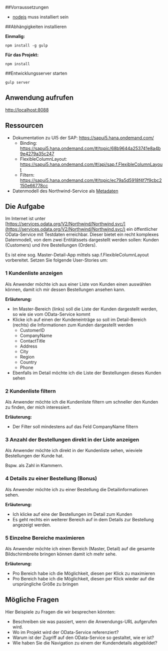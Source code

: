 ##Vorraussetzungen

* [nodejs](https://nodejs.org/en/) muss installiert sein

##Abhängigkeiten installieren 

__Einmalig:__
```
npm install -g gulp

```

__Für das Projekt:__
```
npm install
```

##Entwicklungsserver starten

```
gulp server
```

## Anwendung aufrufen

[http://localhost:8088](http://localhost:8088)

## Ressourcen

* Dokumentation zu UI5 der SAP: https://sapui5.hana.ondemand.com/
    * Binding: https://sapui5.hana.ondemand.com/#/topic/68b9644a253741e8a4b9e4279a35c247
    * FlexibleColumnLayout: https://sapui5.hana.ondemand.com/#/api/sap.f.FlexibleColumnLayout
    * Filtern: https://sapui5.hana.ondemand.com/#/topic/ec79a5d5918f4f7f9cbc2150e66778cc
* Datenmodell des Northwind-Service als [Metadaten](https://services.odata.org/V2/Northwind/Northwind.svc/$metadata)


## Die Aufgabe

Im Internet ist unter [https://services.odata.org/V2/Northwind/Northwind.svc/](https://services.odata.org/V2/Northwind/Northwind.svc/)
ein öffentlicher OData-Service mit Testdaten erreichbar. Dieser bietet ein recht komplexes Datenmodell, von dem zwei Entitätssets
dargestellt werden sollen: Kunden (Customers) und ihre Bestellungen (Orders).

Es ist eine sog. Master-Detail-App mittels sap.f.FlexibleColumnLayout vorbereitet. Setzen Sie folgende User-Stories um:

### 1 Kundenliste anzeigen

Als Anwender möchte ich aus einer Liste von Kunden einen auswählen können, damit ich mir dessen Bestellungen ansehen kann.

__Erläuterung:__

* Im Master-Bereich (links) soll die Liste der Kunden dargestellt werden, so wie sie vom OData-Service kommt
* Klicke ich auf einen der Kundeneinträge so soll im Detail-Bereich (rechts) die Informationen zum Kunden dargestellt werden
    * CustomerID
    * CompanyName
    * ContactTitle
    * Address
    * City
    * Region
    * Country
    * Phone
* Ebenfalls im Detail möchte ich die Liste der Bestellungen dieses Kunden sehen

### 2 Kundenliste filtern

Als Anwender möchte ich die Kundenliste filtern um schneller den Kunden zu finden, der mich interessiert.

__Erläuterung:__

* Der Filter soll mindestens auf das Feld CompanyName filtern

### 3 Anzahl der Bestellungen direkt in der Liste anzeigen

Als Anwender möchte ich direkt in der Kundenliste sehen, wieviele Bestellungen der Kunde hat.

Bspw. als Zahl in Klammern.


### 4 Details zu einer Bestellung (Bonus)

Als Anwender möchte ich zu einer Bestellung die Detailinformationen sehen.

__Erläuterung:__

* Ich klicke auf eine der Bestellungen im Detail zum Kunden
* Es geht rechts ein weiterer Bereich auf in dem Details zur Bestellung angezeigt werden.

### 5 Einzelne Bereiche maximieren

Als Anwender möchte ich einen Bereich (Master, Detail) auf die gesamte Bildschirmbreite bringen können damit ich mehr sehe.

__Erläuterung:__

* Pro Bereich habe ich die Möglichkeit, diesen per Klick zu maximieren
* Pro Bereich habe ich die Möglichkeit, diesen per Klick wieder auf die ursprüngliche Größe zu bringen

## Mögliche Fragen

Hier Beispiele zu Fragen die wir besprechen könnten:

* Beschreiben sie was passiert, wenn die Anwendungs-URL aufgerufen wird.
* Wo im Projekt wird der OData-Service referenziert?
* Warum ist der Zugriff auf den OData-Service so gestaltet, wie er ist?
* Wie haben Sie die Navigation zu einem der Kundendetails abgebildet?


  